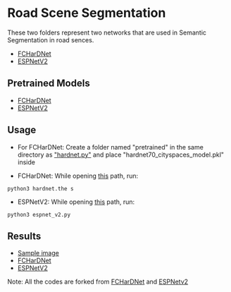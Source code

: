 # Road Scene Segmentation
These two folders represent two networks that are used in Semantic Segmentation in road sences.

+ [FCHarDNet](https://github.com/PingoLH/FCHarDNet)
+ [ESPNetV2](https://github.com/sacmehta/EdgeNets)

## Pretrained Models

+ [FCHarDNet](https://ping-chao.com/hardnet/hardnet70_cityscapes_model.pkl)
+ [ESPNetV2](https://github.com/omarsayed7/Road-Scene-Segmentation/tree/master/ESPNetv2/model/segmentation/model_zoo/espnetv2)

## Usage
+ For FCHarDNet: Create a folder named "pretrained" in the same directory as ["hardnet.py"](https://github.com/omarsayed7/Road-Scene-Segmentation/blob/master/FCHarDNet/hardnet.py) and place "hardnet70_cityspaces_model.pkl" inside 
- FCHarDNet: While opening [this](https://github.com/omarsayed7/Road-Scene-Segmentation/tree/master/FCHarDNet) path, run:
```
python3 hardnet.the s
```
- ESPNetV2: While opening [this](https://github.com/omarsayed7/Road-Scene-Segmentation/tree/master/ESPNetv2) path, run:
```
python3 espnet_v2.py
```
## Results
+ [Sample image](https://github.com/omarsayed7/Road-Scene-Segmentation/tree/master/ESPNetv2/sample_images)
+ [FCHarDNet](https://drive.google.com/open?id=1OYWKakLbSPzsFdDBKI7RewiCpJ1hOw-j)
+ [ESPNetV2](https://github.com/omarsayed7/Road-Scene-Segmentation/tree/master/ESPNetv2/segmentation_results)

Note: All the codes are forked from [FCHarDNet](https://www.google.com/search?channel=fs&client=ubuntu&q=hardnet+github) and [ESPNetv2](https://github.com/sacmehta/ESPNetv2)
